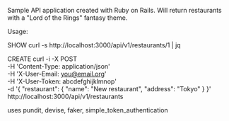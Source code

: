 Sample API application created with Ruby on Rails.
Will return restaurants with a "Lord of the Rings" fantasy theme.

Usage:

SHOW
curl -s http://localhost:3000/api/v1/restaurants/1 | jq

CREATE
curl -i -X POST                                                              \
     -H 'Content-Type: application/json'                                     \
     -H 'X-User-Email: you@email.org'                                      \
     -H 'X-User-Token: abcdefghijklmnop'                                 \
     -d '{ "restaurant": { "name": "New restaurant", "address": "Tokyo" } }' \
     http://localhost:3000/api/v1/restaurants


uses pundit, devise, faker, simple_token_authentication

